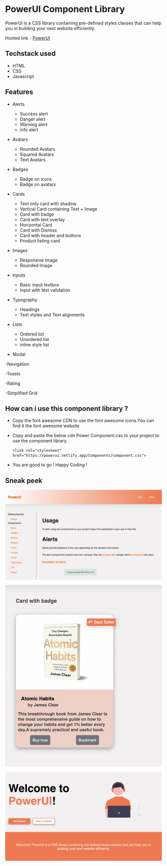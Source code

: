 # PowerUI Component Library

PowerUI is a CSS library containing pre-defined styles classes that can help you in building your next website efficiently.

Hosted link - [PowerUI](https://powerrui.netlify.app/)

## Techstack used

- HTML
- CSS
- Javascript

## Features

- Alerts

  - Success alert
  - Danger alert
  - Warning alert
  - info alert

- Avatars

  - Rounded Avatars
  - Squared Avatars
  - Text Avatars

- Badges

  - Badge on icons
  - Badge on avatars

- Cards

  - Text only card with shadow
  - Vertical Card containing Text + Image
  - Card with badge
  - Card with text overlay
  - Horizontal Card
  - Card with Dismiss
  - Card with header and buttons
  - Product listing card

- Images

  - Responsive Image
  - Rounded Image

- Inputs

  - Basic input textbox
  - Input with text validation

- Typography

  - Headings
  - Text styles and Text alignments

- Lists

  - Ordered list
  - Unordered list
  - inline style list

- Modal

-Navigation

-Toasts

-Rating

-Simplified Grid

## How can i use this component library ?

- Copy the font awesome CDN to use the font awesome icons.You can find it the font awesome website

- Copy and paste the below cdn Power Component.css to your project to use the component library.

      <link rel="stylesheet" href="https://powerui.netlify.app/Components/component.css">

- You are good to go ! Happy Coding !

## Sneak peek

![doc](/images/doc-page.png)

![doc](/images/Card-comp.png)

![doc](/images/Landing-page.png)
